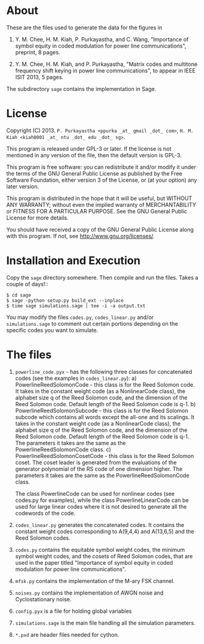 # About

These are the files used to generate the data for the figures in

1. Y. M. Chee, H. M. Kiah, P. Purkayastha, and C. Wang, "Importance of
   symbol equity in coded modulation for power line communications",
   preprint, 8 pages.

2. Y. M. Chee, H. M. Kiah, and P. Purkayastha, "Matrix codes and multitone
   frequency shift keying in power line communications", to appear in IEEE
   ISIT 2013, 5 pages.

The subdirectory `sage` contains the implementation in Sage.


# License

Copyright (C) 2013. `P. Purkayastha <ppurka _at_ gmail _dot_ com>`,
`H. M. Kiah <kiah0001 _at_ ntu _dot_ edu _dot_ sg>`.

This program is released under GPL-3 or later. If the license is not
mentioned in any version of the file, then the default version is GPL-3.

This program is free software: you can redistribute it and/or modify it
under the terms of the GNU General Public License as published by the Free
Software Foundation, either version 3 of the License, or (at your option)
any later version.

This program is distributed in the hope that it will be useful, but WITHOUT
ANY WARRANTY; without even the implied warranty of MERCHANTABILITY or
FITNESS FOR A PARTICULAR PURPOSE.  See the GNU General Public License for
more details.

You should have received a copy of the GNU General Public License along
with this program.  If not, see <http://www.gnu.org/licenses/>.


# Installation and Execution

Copy the `sage` directory somewhere. Then compile and run the files.
Takes a couple of days!::

    $ cd sage
    $ sage -python setup.py build_ext --inplace
    $ time sage simulations.sage | tee -i -a output.txt

You may modify the files `codes.py`, `codes_linear.py` and/or
`simulations.sage` to comment out certain portions depending on the
specific codes you want to simulate.



# The files

1. `powerline_code.pyx` - has the following three classes for concatenated
   codes (see the examples in `codes_linear.py`):
    a) PowerlineReedSolomonCode - this class is for the Reed Solomon
       code. It takes in the constant weight code (as a NonlinearCode
       class), the alphabet size q of the Reed Solomon code, and the
       dimension of the Reed Solomon code. Default length of the Reed
       Solomon code is q-1.
    b) PowerlineReedSolomonSubcode - this class is for the Reed Solomon
       subcode which contains all words except the all-one and its
       scalings. It takes in the constant weight code (as a NonlinearCode
       class), the alphabet size q of the Reed Solomon code, and the
       dimension of the Reed Solomon code. Default length of the Reed
       Solomon code is q-1.
       The parameters it takes are the same as the PowerlineReedSolomonCode
       class.
    c) PowerlineReedSolomonCosetCode - this class is for the Reed Solomon
       coset. The coset leader is generated from the evaluations of the
       generator polynomial of the RS code of one dimension higher.
       The parameters it takes are the same as the PowerlineReedSolomonCode
       class.

    The class PowerlineCode can be used for nonlinear codes (see codes.py
    for examples), while the class PowerlineLinearCode can be used for
    large linear codes where it is not desired to generate all the
    codewords of the code.

2. `codes_linear.py` generates the concatenated codes. It contains the
   constant weight codes corresponding to A(9,4,4) and A(13,6,5) and the
   Reed Solomon codes.

3. `codes.py` contains the equitable symbol weight codes, the minimum symbol
   weight codes, and the cosets of Reed Solomon codes, that are used in the
   paper titled "Importance of symbol equity in coded modulation for power
   line communications".

4. `mfsk.py` contains the implementation of the M-ary FSK channel.

5. `noises.py` contains the implementation of AWGN noise and Cyclostationary
   noise.

6. `config.pyx` is a file for holding global variables

6. `simulations.sage` is the main file handling all the simulation parameters.

7. `*.pxd` are header files needed for cython.

